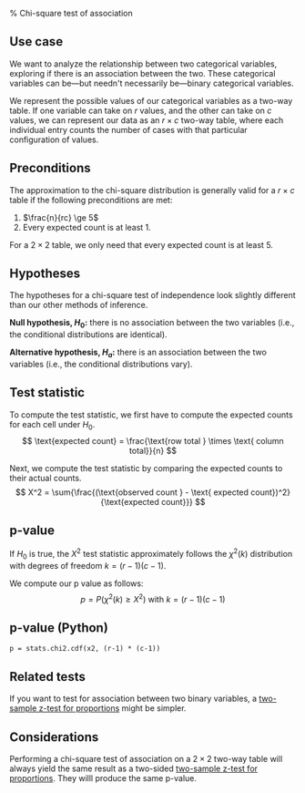 % Chi-square test of association
## Use case
We want to analyze the relationship between two categorical variables, exploring if there is an association between the two. These categorical variables can be—but needn't necessarily be—binary categorical variables.

We represent the possible values of our categorical variables as a two-way table. If one variable can take on $r$ values, and the other can take on $c$ values, we can represent our data as an $r \times c$ two-way table, where each individual entry counts the number of cases with that particular configuration of values.

## Preconditions
The approximation to the chi-square distribution is generally valid for a $r \times c$ table if the following preconditions are met:

1. $\frac{n}{rc} \ge 5$
2. Every expected count is at least 1.

For a $2 \times 2$ table, we only need that every expected count is at least 5.

## Hypotheses
The hypotheses for a chi-square test of independence look slightly different than our other methods of inference.

**Null hypothesis, $H_0$:** there is no association between the two variables (i.e., the conditional distributions are identical).

**Alternative hypothesis, $H_a$:** there is an association between the two variables (i.e., the conditional distributions vary).

## Test statistic
To compute the test statistic, we first have to compute the expected counts for each cell under $H_0$.
$$
	\text{expected count} = \frac{\text{row total } \times \text{ column total}}{n}
$$

Next, we compute the test statistic by comparing the expected counts to their actual counts.
$$
	X^2 = \sum{\frac{(\text{observed count } - \text{ expected count})^2}{\text{expected count}}}
$$

## p-value
If $H_0$ is true, the $X^2$ test statistic approximately follows the $\chi^2(k)$ distribution with degrees of freedom $k=(r-1)(c-1)$.

We compute our p value as follows:
$$
	 p = P(\chi^2(k) \ge X^2) \text{ with } k = (r-1)(c-1)
$$

## p-value (Python)
```
p = stats.chi2.cdf(x2, (r-1) * (c-1))
```

## Related tests
If you want to test for association between two binary variables, a [two-sample z-test for proportions](twozprop.html) might be simpler.

## Considerations
Performing a chi-square test of association on a $2 \times 2$ two-way table will always yield the same result as a two-sided [two-sample z-test for proportions](twozprop.html). They willl produce the same p-value.
